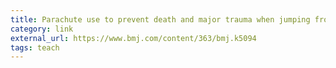 ```yaml
---
title: Parachute use to prevent death and major trauma when jumping from aircraft, randomized controlled trial | The BMJ
category: link
external_url: https://www.bmj.com/content/363/bmj.k5094
tags: teach
---
```

